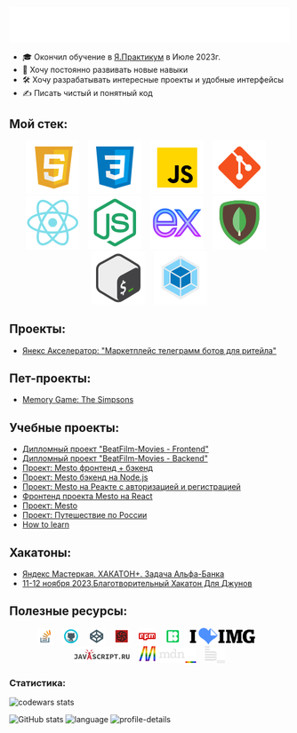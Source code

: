 <!-- <h1>Всем привет, меня зовут Дмитрий 👋</h1> -->

![Всем привет, меня зовут Дмитрий 👋](./src/images/Hello-i-am-Dmitry.svg)

- 🎓 Окончил обучение в [Я.Практикум](https://practicum.yandex.ru/) в Июле
  2023г.
- 🚀 Хочу постоянно развивать новые навыки
- 🛠️ Хочу разрабатывать интересные проекты и удобные интерфейсы
- ✍️ Писать чистый и понятный код

<h2>Мой стек:</h2>
<!-- Stack icons section -->
<p align="center">
<img src="./src/images/icons8-html-5-48.svg" alt="HTML" title="HTML" />
&#8287;&#8287;
<!-- CCS -->
<img src="./src/images/icons8-css3-48.svg" alt="CCS" title="CCS" />
&#8287;&#8287;
<!-- JavaScript -->
<img src="./src/images/icons8-javascript-48.svg" alt="JavaScript" title="JavaScript" />
&#8287;&#8287;
<!-- GIT -->
<img src="./src/images/icons8-git-48.svg" alt="GIT" title="GIT" />
&#8287;&#8287;
<!-- React -->
<img src="./src/images/icons8-react-native-48.svg" alt="React" title="React" />
&#8287;&#8287;
<!-- Node.js -->
<img src="./src/images/icons8-node-js-48.svg" alt="Node.js" title="Node.js" />
&#8287;&#8287;
<!-- Express js -->
<img src="./src/images/icons8-express-js-48.svg" alt="Express Js" title="Express Js" />
&#8287;&#8287;
<!-- MongoDB -->
<img src="./src/images/icons8-mongodb-48.svg" alt="MongoDB" title="MongoDB" />
&#8287;&#8287;
<!-- Bash -->
<img src="./src/images/icons8-bash-48.svg" alt="Bash" title="Bash" />
&#8287;&#8287;
<!-- Webpack -->
<img src="./src/images/icons8-webpack-48.svg" alt="Webpack" title="Webpack" />
</p>

## Проекты:

- [Янекс Акселератор: "Маркетплейс телеграмм ботов для ритейла"](https://github.com/TokmakDA/frontend-Marketplace-of-telegram-bots-for-retail)

## Пет-проекты:

- [Memory Game: The Simpsons](https://github.com/TokmakDA/my-games)

## Учебные проекты:

- [Дипломный проект "BeatFilm-Movies - Frontend"](https://github.com/TokmakDA/movies-explorer-frontend)
- [Дипломный проект "BeatFilm-Movies - Backend"](https://github.com/TokmakDA/movies-explorer-api)
- [Проект: Mesto фронтенд + бэкенд](https://github.com/TokmakDA/react-mesto-api-full-gha)
- [Проект: Mesto бэкенд на Node.js](https://github.com/TokmakDA/express-mesto-gha)
- [Проект: Mesto на Реакте с авторизацией и регистрацией](https://github.com/TokmakDA/react-mesto-auth)
- [Фронтенд проекта Mesto на React](https://github.com/TokmakDA/mesto-react)
- [Проект: Mesto](https://github.com/TokmakDA/mesto)
- [Проект: Путешествие по России](https://github.com/TokmakDA/russian-travel)
- [How to learn](https://github.com/TokmakDA/how-to-learn)

## Хакатоны:

- [Яндекс Мастеркая. ХАКАТОН+. Задача Альфа-Банка](https://github.com/TokmakDA/web-dozen-frontend)
- [11-12 ноября 2023,Благотворительный Хакатон Для Джунов](https://github.com/TokmakDA/hackathon)

## Полезные ресурсы:

<p align="center">
<a href="https://stackoverflow.com/"><img src="./src/images/icons8-stack-overflow-48.svg" alt="stackoverflow" title="stackoverflow" height="30px" /></a>
&#8287;&#8287;
<a href="https://github.com/"><img src="./src/images/icons8-github-48.svg" alt="GitHub" title="GitHub" height="30px" /><a>
&#8287;&#8287;
<a href="https://codepen.io/"><img src="./src/images/icons8-codepen-48.svg" alt="codepen" title="codepen" height="30px" /><a>
&#8287;&#8287;
<a href="https://www.codewars.com/"><img src="./src/images/icons8-codewars-48.svg" alt="codewars" title="codewars" height="30px" /><a>
&#8287;&#8287;
<a href="https://www.npmjs.com/"><img src="./src/images/icons8-npm-48.svg" alt="npmjs" title="npmjs" height="30px" /><a>
&#8287;&#8287;
<a href="https://icons8.ru/"><img src="./src/images/icons8-48.svg" alt="icons8" title="icons8" height="30px" /><a>
&#8287;&#8287;
<a href="https://www.iloveimg.com/"><img src="./src/images/iloveimg_48.svg" alt="iloveimg" title="iloveimg" height="30px" /><a>
&#8287;&#8287;
<a href="https://learn.javascript.ru/"><img src="./src/images/learn_javascript_ru_animate_48.svg" alt="learn.javascript" title="learn.javascript" height="30px" /><a>
&#8287;&#8287;
<a href="https://developer.mozilla.org"><img src="./src/images/developer-mozilla.svg" alt="developer.mozillat" title="developer.mozilla" height="30px" /><a>
&#8287;&#8287;
<a href="https://ru.bem.info/"><img src="./src/images/logo-bem.svg" alt="БЭМ" title="БЭМ" height="30px" /><a>
</p>

### Статистика:

<!-- codewars -->
<!-- <img src="https://www.codewars.com/users/TokmakDA/badges/large" alt="codewars" title="codewars" /> -->

![codewars stats](https://www.codewars.com/users/TokmakDA/badges/large)

![GitHub stats](https://github-readme-stats.vercel.app/api?username=TokmakDA&show_icons=true&theme=gruvbox&border_color=ffffff00)
![language](https://github-profile-summary-cards.vercel.app/api/cards/repos-per-language?username=TokmakDA&theme=gruvbox)
![profile-details](https://github-profile-summary-cards.vercel.app/api/cards/profile-details?username=TokmakDA&theme=gruvbox)

<!--
**TokmakDA/TokmakDA** is a ✨ _special_ ✨ repository because its `README.md` (this file) appears on your GitHub profile.
Here are some ideas to get you started:
- 🔭 I’m currently working on ...
- 🌱 I’m currently learning ...
- 👯 I’m looking to collaborate on ...
- 🤔 I’m looking for help with ...
- 💬 Ask me about ...
- 📫 How to reach me: ...
- 😄 Pronouns: ...
- ⚡ Fun fact: ...
-->
